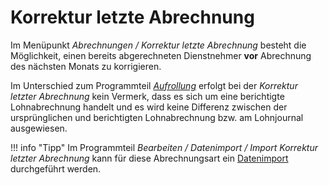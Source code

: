 # Korrektur letzte Abrechnung 

Im Menüpunkt *Abrechnungen / Korrektur letzte Abrechnung* besteht die Möglichkeit, einen bereits abgerechneten Dienstnehmer **vor** Abrechnung des nächsten Monats zu korrigieren.

Im Unterschied zum Programmteil [*Aufrollung*](../Abrechnungen/Aufrollung.md) erfolgt bei der *Korrektur letzter Abrechnung* kein Vermerk, dass es sich um eine berichtigte Lohnabrechnung handelt und es wird keine Differenz zwischen der ursprünglichen und berichtigten Lohnabrechnung bzw. am Lohnjournal ausgewiesen.

!!! info "Tipp"
    Im Programmteil *Bearbeiten / Datenimport / Import Korrektur letzter Abrechnung* kann für diese Abrechnungsart ein [Datenimport](../Datenimport/Allgemeines.md) durchgeführt werden.